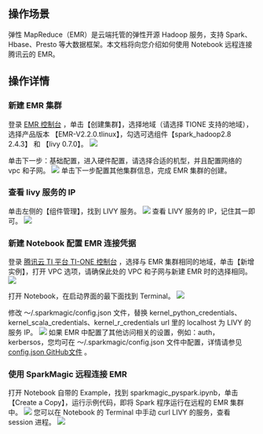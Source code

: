 ## 操作场景
弹性 MapReduce（EMR）是云端托管的弹性开源 Hadoop 服务，支持 Spark、Hbase、Presto 等大数据框架。本文档将向您介绍如何使用 Notebook 远程连接腾讯云的 EMR。

## 操作详情
### 新建 EMR 集群
登录 [EMR 控制台](https://console.cloud.tencent.com/emr) ，单击【创建集群】，选择地域（请选择 TIONE 支持的地域），选择产品版本 【EMR-V2.2.0.tlinux】，勾选可选组件【spark_hadoop2.8 2.4.3】 和 【livy 0.7.0】。
![](https://main.qcloudimg.com/raw/bbd1e9a71bdc88b8a8a86ac1d8e9f213.png)

单击下一步：基础配置，进入硬件配置，请选择合适的机型，并且配置网络的 vpc 和子网。
![](https://main.qcloudimg.com/raw/a2aa76e3e74ca472f5e20220a0525286.png)
单击下一步配置其他集群信息，完成 EMR 集群的创建。


### 查看 livy 服务的 IP
单击左侧的【组件管理】，找到 LIVY 服务。
![](https://main.qcloudimg.com/raw/1960731bc16444a053aaad402e6dda89.png)
查看 LIVY 服务的 IP，记住其一即可。
![](https://main.qcloudimg.com/raw/4cdc138e902d77e91c10b96b22d1327d.png)

### 新建 Notebook 配置 EMR 连接凭据
登录 [腾讯云 TI 平台 TI-ONE 控制台](https://console.cloud.tencent.com/tione/notebook/instance) ，选择与 EMR 集群相同的地域，单击【新增实例】，打开 VPC 选项，请确保此处的 VPC 和子网与新建 EMR 时的选择相同。
![](https://main.qcloudimg.com/raw/ba98aefb04e8fbfa6734e6269a8a22cc.png)

打开 Notebook，在启动界面的最下面找到 Terminal。
![](https://main.qcloudimg.com/raw/35cd31f20118b434f914d0ef22f5f750.png)

修改 ～/.sparkmagic/config.json 文件，替换 kernel_python_credentials、kernel_scala_credentials、kernel_r_credentials url 里的 localhost 为 LIVY 的服务 IP。
![](https://main.qcloudimg.com/raw/93c4d0e0825deec673ac174966fc86e1.png)
如果 EMR 中配置了其他访问相关的设置，例如：auth， kerbersos，您均可在 ～/.sparkmagic/config.json 文件中配置，详情请参见 [config.json GitHub文件](https://github.com/jupyter-incubator/sparkmagic/blob/master/README.md) 。


### 使用 SparkMagic 远程连接 EMR
打开 Notebook 自带的 Example，找到 sparkmagic_pyspark.ipynb，单击 【Create a Copy】，运行示例代码，即将 Spark 程序运行在远程的 EMR 集群中。
![](https://main.qcloudimg.com/raw/e82474c8d75279f37746ff7fd1eeb3c7.png)
您可以在 Notebook 的 Terminal 中手动 curl LIVY 的服务，查看 session 进程。
![](https://main.qcloudimg.com/raw/0b310fb4560d0a4c2be64b1fefaa8068.png)
